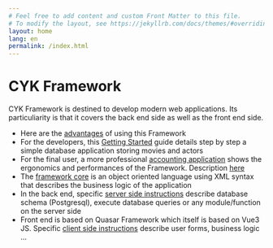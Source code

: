 ```yaml
---
# Feel free to add content and custom Front Matter to this file.
# To modify the layout, see https://jekyllrb.com/docs/themes/#overriding-theme-defaults
layout: home
lang: en
permalink: /index.html
---
```


# CYK Framework

CYK Framework is destined to develop modern web applications. Its particuliarity is that it covers the back end side as well as the front end side.
- Here are the [advantages](/why-use-me/) of using this Framework
- For the developers, this [Getting Started](/getting-started) guide details step by step a simple database application storing movies and actors
- For the final user, a more professional [accounting application](https://cyk-compta.herokuapp.com) shows the ergonomics and performances of the Framework. Description [here](/compta-intro/)
- The [framework core](/language-syntax/) is an object oriented language using XML syntax that describes the business logic of the application
- In the back end, specific [server side instructions](/backend/) describe database schema (Postgresql), execute database queries or any module/function on the server side
- Front end is based on Quasar Framework which itself is based on Vue3 JS. Specific [client side instructions](/frontend) describe user forms, business logic ...
  


